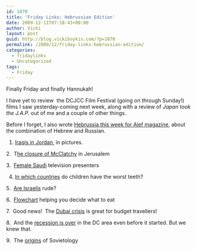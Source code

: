 ```yaml
---
id: 1870
title: 'Friday Links: Hebrussian Edition'
date: 2009-12-11T07:18:43+00:00
author: Vicki
layout: post
guid: http://blog.vickiboykis.com/?p=1870
permalink: /2009/12/friday-links-hebrussian-edition/
categories:
  - fridaylinks
  - Uncategorized
tags:
  - Friday
---
```

Finally Friday and finally Hannukah!

I have yet to review  the DCJCC Film Festival (going on through Sunday!) films I saw yesterday-coming next week, along with a review of _Japan took the J.A.P._ out of me and a couple of other things.

Before I forget, I also wrote [Hebrussia this week for Alef magazine](http://www.alefnext.com/tonguetied/hebrussia/), about the combination of Hebrew and Russian.

1. [Iraqis in Jordan](http://news.bbc.co.uk/2/hi/in_pictures/8395828.stm), in pictures.
  
2.  T[he closure of McClatchy](http://blogs.mcclatchydc.com/jerusalem/2009/12/a-few-weeks-ago-i-ran-into-danny-seaman-the-head-of-israels-government-press-office-who-has-awell-cultivated-disdain-for.html) in Jerusalem
  
3.  [Female Saudi](http://news.bbc.co.uk/2/hi/middle_east/8368242.stm) television presenters
  
4. [In which countries](http://www.economist.com/daily/chartgallery/displaystory.cfm?story_id=15060097&fsrc=rss) do children have the worst teeth?
  
5.  [Are Israelis](http://howtobeisraeli.blogspot.com/2009/11/are-israelis-rude.html) rude?
  
6.  [Flowchart](http://flowingdata.com/2009/12/11/flowchart-helps-you-decide-what-cereal-to-eat/) helping you decide what to eat
  
7.  Good news!  The [Dubai crisis](http://www.gadling.com/2009/12/10/crisis-in-dubai-creating-fantastic-bargains-for-travelers/?utm_source=feedburner&utm_medium=feed&utm_campaign=Feed%3A+weblogsinc%2Fgadling+(Gadling)&utm_content=Google+Reader) is great for budget travellers!
  
8.  And the [recession is over](http://dcist.com/2009/12/recession_already_over_in_dc_area.php) in the DC area even before it started. But we knew that.
  
9.  The [origins](http://www.robertamsterdam.com/2009/12/the_origins_of_sovietology.htm) of Sovietology